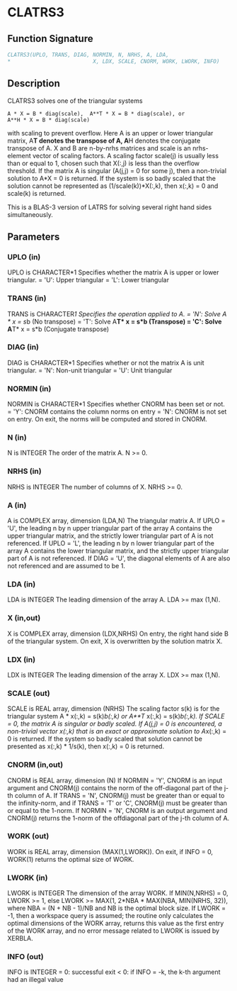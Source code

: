 # CLATRS3

## Function Signature

```fortran
CLATRS3(UPLO, TRANS, DIAG, NORMIN, N, NRHS, A, LDA,
*                          X, LDX, SCALE, CNORM, WORK, LWORK, INFO)
```

## Description


 CLATRS3 solves one of the triangular systems

    A * X = B * diag(scale),  A**T * X = B * diag(scale), or
    A**H * X = B * diag(scale)

 with scaling to prevent overflow.  Here A is an upper or lower
 triangular matrix, A**T denotes the transpose of A, A**H denotes the
 conjugate transpose of A. X and B are n-by-nrhs matrices and scale
 is an nrhs-element vector of scaling factors. A scaling factor scale(j)
 is usually less than or equal to 1, chosen such that X(:,j) is less
 than the overflow threshold. If the matrix A is singular (A(j,j) = 0
 for some j), then a non-trivial solution to A*X = 0 is returned. If
 the system is so badly scaled that the solution cannot be represented
 as (1/scale(k))*X(:,k), then x(:,k) = 0 and scale(k) is returned.

 This is a BLAS-3 version of LATRS for solving several right
 hand sides simultaneously.


## Parameters

### UPLO (in)

UPLO is CHARACTER*1 Specifies whether the matrix A is upper or lower triangular. = 'U': Upper triangular = 'L': Lower triangular

### TRANS (in)

TRANS is CHARACTER*1 Specifies the operation applied to A. = 'N': Solve A * x = s*b (No transpose) = 'T': Solve A**T* x = s*b (Transpose) = 'C': Solve A**T* x = s*b (Conjugate transpose)

### DIAG (in)

DIAG is CHARACTER*1 Specifies whether or not the matrix A is unit triangular. = 'N': Non-unit triangular = 'U': Unit triangular

### NORMIN (in)

NORMIN is CHARACTER*1 Specifies whether CNORM has been set or not. = 'Y': CNORM contains the column norms on entry = 'N': CNORM is not set on entry. On exit, the norms will be computed and stored in CNORM.

### N (in)

N is INTEGER The order of the matrix A. N >= 0.

### NRHS (in)

NRHS is INTEGER The number of columns of X. NRHS >= 0.

### A (in)

A is COMPLEX array, dimension (LDA,N) The triangular matrix A. If UPLO = 'U', the leading n by n upper triangular part of the array A contains the upper triangular matrix, and the strictly lower triangular part of A is not referenced. If UPLO = 'L', the leading n by n lower triangular part of the array A contains the lower triangular matrix, and the strictly upper triangular part of A is not referenced. If DIAG = 'U', the diagonal elements of A are also not referenced and are assumed to be 1.

### LDA (in)

LDA is INTEGER The leading dimension of the array A. LDA >= max (1,N).

### X (in,out)

X is COMPLEX array, dimension (LDX,NRHS) On entry, the right hand side B of the triangular system. On exit, X is overwritten by the solution matrix X.

### LDX (in)

LDX is INTEGER The leading dimension of the array X. LDX >= max (1,N).

### SCALE (out)

SCALE is REAL array, dimension (NRHS) The scaling factor s(k) is for the triangular system A * x(:,k) = s(k)*b(:,k) or A**T* x(:,k) = s(k)*b(:,k). If SCALE = 0, the matrix A is singular or badly scaled. If A(j,j) = 0 is encountered, a non-trivial vector x(:,k) that is an exact or approximate solution to A*x(:,k) = 0 is returned. If the system so badly scaled that solution cannot be presented as x(:,k) * 1/s(k), then x(:,k) = 0 is returned.

### CNORM (in,out)

CNORM is REAL array, dimension (N) If NORMIN = 'Y', CNORM is an input argument and CNORM(j) contains the norm of the off-diagonal part of the j-th column of A. If TRANS = 'N', CNORM(j) must be greater than or equal to the infinity-norm, and if TRANS = 'T' or 'C', CNORM(j) must be greater than or equal to the 1-norm. If NORMIN = 'N', CNORM is an output argument and CNORM(j) returns the 1-norm of the offdiagonal part of the j-th column of A.

### WORK (out)

WORK is REAL array, dimension (MAX(1,LWORK)). On exit, if INFO = 0, WORK(1) returns the optimal size of WORK.

### LWORK (in)

LWORK is INTEGER The dimension of the array WORK. If MIN(N,NRHS) = 0, LWORK >= 1, else LWORK >= MAX(1, 2*NBA * MAX(NBA, MIN(NRHS, 32)), where NBA = (N + NB - 1)/NB and NB is the optimal block size. If LWORK = -1, then a workspace query is assumed; the routine only calculates the optimal dimensions of the WORK array, returns this value as the first entry of the WORK array, and no error message related to LWORK is issued by XERBLA.

### INFO (out)

INFO is INTEGER = 0: successful exit < 0: if INFO = -k, the k-th argument had an illegal value

